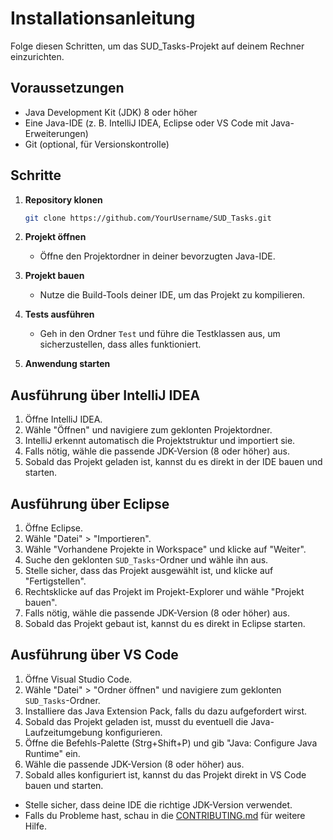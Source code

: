 # Installationsanleitung

Folge diesen Schritten, um das SUD_Tasks-Projekt auf deinem Rechner einzurichten.

## Voraussetzungen

- Java Development Kit (JDK) 8 oder höher
- Eine Java-IDE (z. B. IntelliJ IDEA, Eclipse oder VS Code mit Java-Erweiterungen)
- Git (optional, für Versionskontrolle)

## Schritte

1. **Repository klonen**
   ```bash
   git clone https://github.com/YourUsername/SUD_Tasks.git
   ```

2. **Projekt öffnen**
   - Öffne den Projektordner in deiner bevorzugten Java-IDE.

3. **Projekt bauen**
   - Nutze die Build-Tools deiner IDE, um das Projekt zu kompilieren.

4. **Tests ausführen**
   - Geh in den Ordner `Test` und führe die Testklassen aus, um sicherzustellen, dass alles funktioniert.

5. **Anwendung starten**

## Ausführung über IntelliJ IDEA
1. Öffne IntelliJ IDEA.
2. Wähle "Öffnen" und navigiere zum geklonten Projektordner.
3. IntelliJ erkennt automatisch die Projektstruktur und importiert sie.
4. Falls nötig, wähle die passende JDK-Version (8 oder höher) aus.
5. Sobald das Projekt geladen ist, kannst du es direkt in der IDE bauen und starten.

## Ausführung über Eclipse
1. Öffne Eclipse.
2. Wähle "Datei" > "Importieren".
3. Wähle "Vorhandene Projekte in Workspace" und klicke auf "Weiter".
4. Suche den geklonten `SUD_Tasks`-Ordner und wähle ihn aus.
5. Stelle sicher, dass das Projekt ausgewählt ist, und klicke auf "Fertigstellen".
6. Rechtsklicke auf das Projekt im Projekt-Explorer und wähle "Projekt bauen".
7. Falls nötig, wähle die passende JDK-Version (8 oder höher) aus.
8. Sobald das Projekt gebaut ist, kannst du es direkt in Eclipse starten.

## Ausführung über VS Code
1. Öffne Visual Studio Code.
2. Wähle "Datei" > "Ordner öffnen" und navigiere zum geklonten `SUD_Tasks`-Ordner.
3. Installiere das Java Extension Pack, falls du dazu aufgefordert wirst.
4. Sobald das Projekt geladen ist, musst du eventuell die Java-Laufzeitumgebung konfigurieren.
5. Öffne die Befehls-Palette (Strg+Shift+P) und gib "Java: Configure Java Runtime" ein.
6. Wähle die passende JDK-Version (8 oder höher) aus.
7. Sobald alles konfiguriert ist, kannst du das Projekt direkt in VS Code bauen und starten.

- Stelle sicher, dass deine IDE die richtige JDK-Version verwendet.
- Falls du Probleme hast, schau in die [CONTRIBUTING.md](CONTRIBUTING.md) für weitere Hilfe.

